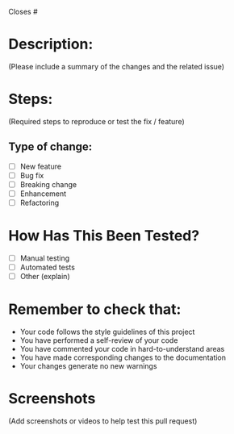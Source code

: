 Closes #

# Description:

(Please include a summary of the changes and the related issue)

# Steps:

(Required steps to reproduce or test the fix / feature)

## Type of change:

- [ ] New feature
- [ ] Bug fix
- [ ] Breaking change
- [ ] Enhancement
- [ ] Refactoring

# How Has This Been Tested?

- [ ] Manual testing
- [ ] Automated tests
- [ ] Other (explain)

# Remember to check that:

- Your code follows the style guidelines of this project
- You have performed a self-review of your code
- You have commented your code in hard-to-understand areas
- You have made corresponding changes to the documentation
- Your changes generate no new warnings

# Screenshots

(Add screenshots or videos to help test this pull request)
